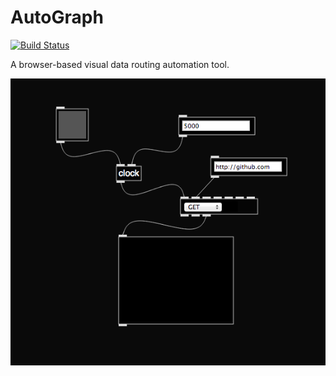 AutoGraph
=========

[![Build Status](https://travis-ci.org/jbeuckm/AutoGraph.png)](https://travis-ci.org/jbeuckm/AutoGraph)

A browser-based visual data routing automation tool.

![Screenshot](screenshot.png)
